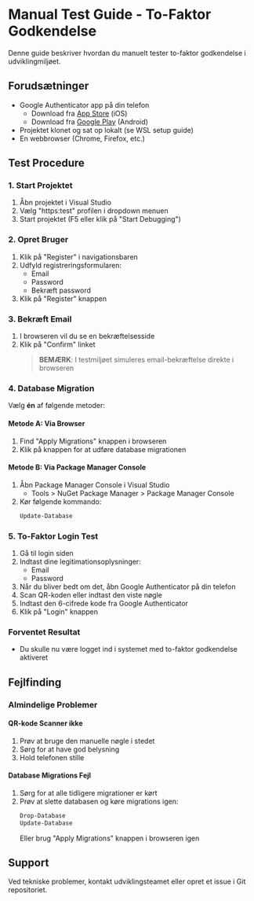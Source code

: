 # Manual Test Guide - To-Faktor Godkendelse

Denne guide beskriver hvordan du manuelt tester to-faktor godkendelse i udviklingmiljøet.

## Forudsætninger
* Google Authenticator app på din telefon
    * Download fra [App Store](https://apps.apple.com/us/app/google-authenticator/id388497605) (iOS)
    * Download fra [Google Play](https://play.google.com/store/apps/details?id=com.google.android.apps.authenticator2) (Android)
* Projektet klonet og sat op lokalt (se WSL setup guide)
* En webbrowser (Chrome, Firefox, etc.)

## Test Procedure

### 1. Start Projektet
1. Åbn projektet i Visual Studio
2. Vælg "https:test" profilen i dropdown menuen
3. Start projektet (F5 eller klik på "Start Debugging")

### 2. Opret Bruger
1. Klik på "Register" i navigationsbaren
2. Udfyld registreringsformularen:
    * Email
    * Password
    * Bekræft password
3. Klik på "Register" knappen

### 3. Bekræft Email
1. I browseren vil du se en bekræftelsesside
2. Klik på "Confirm" linket
   > **BEMÆRK**: I testmiljøet simuleres email-bekræftelse direkte i browseren

### 4. Database Migration
Vælg **én** af følgende metoder:

#### Metode A: Via Browser
1. Find "Apply Migrations" knappen i browseren
2. Klik på knappen for at udføre database migrationen

#### Metode B: Via Package Manager Console
1. Åbn Package Manager Console i Visual Studio
    * Tools > NuGet Package Manager > Package Manager Console
2. Kør følgende kommando:
   ```powershell
   Update-Database
   ```

### 5. To-Faktor Login Test
1. Gå til login siden
2. Indtast dine legitimationsoplysninger:
    * Email
    * Password
3. Når du bliver bedt om det, åbn Google Authenticator på din telefon
4. Scan QR-koden eller indtast den viste nøgle
5. Indtast den 6-cifrede kode fra Google Authenticator
6. Klik på "Login" knappen

### Forventet Resultat
* Du skulle nu være logget ind i systemet med to-faktor godkendelse aktiveret

## Fejlfinding

### Almindelige Problemer

#### QR-kode Scanner ikke
1. Prøv at bruge den manuelle nøgle i stedet
2. Sørg for at have god belysning
3. Hold telefonen stille

#### Database Migrations Fejl
1. Sørg for at alle tidligere migrationer er kørt
2. Prøv at slette databasen og køre migrations igen:
   ```powershell
   Drop-Database
   Update-Database
   ```
   Eller brug "Apply Migrations" knappen i browseren igen

## Support
Ved tekniske problemer, kontakt udviklingsteamet eller opret et issue i Git repositoriet.
